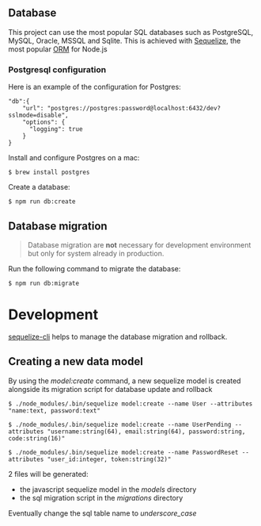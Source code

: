 ## Database

This project can use the most popular SQL databases such as PostgreSQL, MySQL, Oracle, MSSQL and Sqlite. This is achieved with [Sequelize](http://docs.sequelizejs.com/en/latest/), the most popular [ORM](https://en.wikipedia.org/wiki/Object-relational_mapping) for Node.js


### Postgresql configuration

Here is an example of the configuration for Postgres:

```
"db":{
    "url": "postgres://postgres:password@localhost:6432/dev?sslmode=disable",
    "options": {
      "logging": true
    }
}
```

Install and configure Postgres on a mac:

    $ brew install postgres

Create a database:

    $ npm run db:create


## Database migration

> Database migration are **not** necessary for development environment but only for system already in production.

Run the following command to migrate the database:

    $ npm run db:migrate

# Development

[sequelize-cli](https://github.com/sequelize/cli) helps to manage the database migration and rollback.

## Creating a new data model

By using the *model:create* command, a new sequelize model is created alongside its migration script for database update and rollback

    $ ./node_modules/.bin/sequelize model:create --name User --attributes "name:text, password:text"

    $ ./node_modules/.bin/sequelize model:create --name UserPending --attributes "username:string(64), email:string(64), password:string, code:string(16)"

    $ ./node_modules/.bin/sequelize model:create --name PasswordReset --attributes "user_id:integer, token:string(32)"

2 files will be generated:
  * the javascript sequelize model in the *models* directory
  * the sql migration script in the *migrations* directory

Eventually change the sql table name to *underscore_case*

